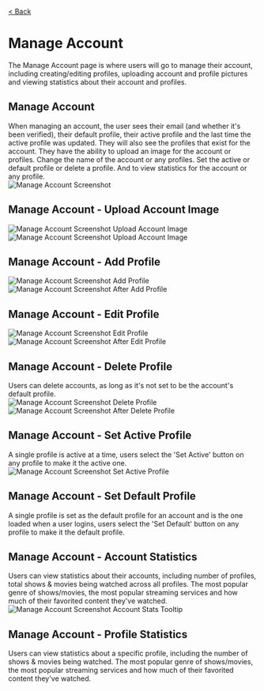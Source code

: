 [< Back](../README.md)

# Manage Account
The Manage Account page is where users will go to manage their account, including creating/editing profiles, uploading account and profile pictures and viewing statistics about their account and profiles.<br>

## Manage Account
When managing an account, the user sees their email (and whether it's been verified), their default profile, their active profile and the last time the active profile was updated. They will also see the profiles that exist for the account. They have the ability to upload an image for the account or profiles. Change the name of the account or any profiles. Set the active or default profile or delete a profile. And to view statistics for the account or any profile.<br>
![Manage Account Screenshot](../images/manageAccount/manage_account.png)
## Manage Account - Upload Account Image
![Manage Account Screenshot Upload Account Image](../images/manageAccount/manage_account_upload.png)
![Manage Account Screenshot Upload Account Image](../images/manageAccount/manage_account_upload_after.png)
## Manage Account - Add Profile
![Manage Account Screenshot Add Profile](../images/manageAccount/manage_account_add.png)
![Manage Account Screenshot After Add Profile](../images/manageAccount/manage_account_after_add.png)
## Manage Account - Edit Profile
![Manage Account Screenshot Edit Profile](../images/manageAccount/manage_account_edit.png)
![Manage Account Screenshot After Edit Profile](../images/manageAccount/manage_account_after_edit.png)
## Manage Account - Delete Profile
Users can delete accounts, as long as it's not set to be the account's default profile.<br>
![Manage Account Screenshot Delete Profile](../images/manageAccount/manage_account_delete.png)
![Manage Account Screenshot After Delete Profile](../images/manageAccount/manage_account_after_delete.png)
## Manage Account - Set Active Profile
A single profile is active at a time, users select the 'Set Active' button on any profile to make it the active one.<br>
![Manage Account Screenshot Set Active Profile](../images/manageAccount/manage_account_setActive.png)
## Manage Account - Set Default Profile
A single profile is set as the default profile for an account and is the one loaded when a user logins, users select the 'Set Default' button on any profile to make it the default profile.<br>
## Manage Account - Account Statistics
Users can view statistics about their accounts, including number of profiles, total shows & movies being watched across all profiles. The most popular genre of shows/movies, the most popular streaming services and how much of their favorited content they've watched.<br>
![Manage Account Screenshot Account Stats Tooltip](../images/manageAccount/manage_account_accountStats_tooltip.png)
## Manage Account - Profile Statistics
Users can view statistics about a specific profile, including the number of shows & movies being watched. The most popular genre of shows/movies, the most popular streaming services and how much of their favorited content they've watched.<br>